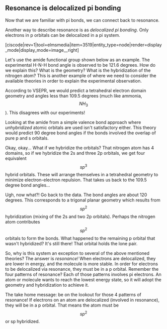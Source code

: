 ## Resonance is delocalized pi bonding

Now that we are familiar with pi bonds, we can connect back to resonance.  

Another way to describe resonance is as _delocalized pi bonding_.  Only electrons in p orbitals can be delocalized in a pi system.

[ciscode|rev=1|tool=elmsmedia|item=3519|entity_type=node|render=display_mode|display_mode=image__right]

Let's use the amide functional group shown below as an example.  The experimental H-N-H bond angle is observed to be 121.6 degrees.  How do we explain this?  What is the geometry?  What is the hybridization of the nitrogen atom?  This is another example of where we need to consider the available theories in order to explain the experimental observation.  

According to VSEPR, we would predict a tetrahedral electron domain geometry and angles less than 109.5 degrees (much like ammonia, $$NH_3$$).  This disagrees with our experiments!

Looking at the amide from a simple valence bond approach where _unhybridized_ atomic orbitals are used isn't satisfactory either.  This theory would predict 90 degree bond angles if the bonds involved the overlap of pure p and s orbitals.

Okay, okay... What if we hybridize the orbitals?  That nitrogen atom has 4 domains, so if we hybridize the 2s and three 2p orbitals, we get four equivalent $$sp^3$$ hybrid orbitals.  These will arrange themselves in a tetrahedral geometry to minimize electron-electron repulsion.  That takes us back to the 109.5 degree bond angles...

Ugh, now what?! Go back to the data.  The bond angles are about 120 degrees.  This corresponds to a trigonal planar geometry which results from $$sp^2$$ hybridization (mixing of the 2s and two 2p orbitals).  Perhaps the nitrogen atom contributes $$sp^2$$ orbitals to form the bonds.  What happened to the remaining p orbital that wasn't hybridized?  It's still there! That orbital holds the lone pair.  

So, why is this system an exception to several of the above mentioned theories?  The answer is _resonance!_  When electrons are delocalized, they are lower in energy, and the molecule is more stable.  In order for electrons to be delocalized via resonance, they must be in a p orbital.  Remember the four patterns of resonance?  Each of those patterns involves pi electrons.  An atom or molecule wants to reach the lowest energy state, so it will adopt the geometry and hybridization to achieve it. 

The take home message: be on the lookout for those 4 patterns of resonance!  If electrons on an atom are delocalized (involved in resonance), they will be in a p orbital.  That means the atom must be $$sp^2$$ or sp hybridized.


 